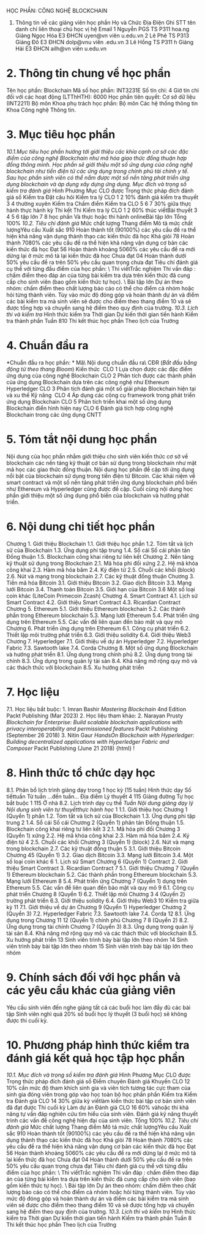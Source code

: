 HỌC PHẦN: CÔNG NGHỆ BLOCKCHAIN 
1. Thông tin về các giảng viên học phần 
Họ và Chức Địa Điện Ghi STT tên danh chỉ liên thoại chú học vị hệ Email 1 Nguyễn PGS TS P311 hoa.ng Giảng Ngọc Hóa E3 ĐHCN uyen\@vn viên u.edu.vn 2 Lê Phê TS P313 Giảng Đô E3 ĐHCN dolp@vnu viên .edu.vn 3 Lê Hồng TS P311 h Giảng Hải E3 ĐHCN ailh\@vn viên u.edu.vn 
# 2. Thông tin chung về học phần 
Tên học phần: Blockchain Mã số học phần: INT3231E Số tín chỉ: 4 Giờ tín chỉ đối với các hoạt động (LTThHTH): 6000 Học phần tiên quyết: Cơ sở dữ liệu (INT2211) Bộ môn Khoa phụ trách học phần: Bộ môn Các hệ thống thông tin Khoa Công nghệ Thông tin. 
# 3. Mục tiêu học phần 
*10.1.Mục tiêu học phần hướng tới giới thiệu các khía cạnh cơ sở các đặc điểm của công nghệ Blockchain như mã hóa giao thức đồng thuận hợp đồng thông minh. Học phần sẽ giới thiệu một số ứng dụng của công nghệ blockchain như tiền điện tử các ứng dụng trong chính phủ tài chính y tế. Sau học phần sinh viên có thể nắm được một số nền tảng phát triển ứng dụng blockchain và áp dụng xây dựng ứng dụng. Mục đích và trọng số kiểm tra đánh giá* Hình Phương Mục CLO được Trọng thức pháp đích đánh giá số Kiểm tra Đặt câu hỏi Kiểm tra lý CLO 1 2 10% đánh giá kiểm tra thuyết 3 4 thường xuyên Kiểm tra Chấm điểm Kiểm tra CLO 5 6 7 30% giữa thực hành thực hành kỳ Thi kết Thi Kiểm tra lý CLO 1 2 60% thúc viếtBài thuyết 3 4 5 6 tập lớn 7 8 học phần Và thực hoặc thi hành onlineBài tập lớn Tổng 100% *10.2. Tiêu chí đánh giá* Mức chất lượng Thang điểm Mô tả mức chất lượngYêu cầu Xuất sắc 910 Hoàn thành tốt (90100%) các yêu cầu đề ra thể hiện khả năng vận dụng thành thạo các kiến thức đã học Khá giỏi 78 Hoàn thành 7080% các yêu cầu đề ra thể hiện khả năng vận dụng cơ bản các kiến thức đã học Đạt 56 Hoàn thành khoảng 5060% các yêu cầu đề ra mới dừng lại ở mức mô tả lại kiến thức đã học Chưa đạt 04 Hoàn thành dưới 50% yêu cầu đề ra trên 50% yêu cầu quan trọng chưa đạt  Tiêu chí đánh giá cụ thể với từng đầu điểm của học phần: \ Thi viếtTrắc nghiệm Thi vấn đáp : chấm điểm theo đáp án của từng bài kiểm tra dựa trên kiến thức đã cung cấp cho sinh viên (bao gồm kiến thức tự học). \ Bài tập lớn Dự án theo nhóm: chấm điểm theo chất lượng báo cáo có thể cho điểm cả nhóm hoặc hỏi từng thành viên. Tùy vào mức độ đóng góp và hoàn thành dự án và điểm các bài kiểm tra mà sinh viên sẽ được cho điểm theo thang điểm 10 và sẽ được tổng hợp và chuyển sang hệ điểm theo quy định của trường. *10.3. Lịch thi và kiểm tra* Hình thức kiểm tra Thời gian Dự kiến thời gian tiến hành Kiểm tra thành phần Tuần 810 Thi kết thúc học phần Theo lịch của Trường
# 4. Chuẩn đầu ra 
*Chuẩn đầu ra học phần: * Mã\ Nội dung chuẩn đầu ra\ CĐR (*Bắt đầu bằng động từ theo thang Bloom*) Kiến thức  CLO 1 Lựa chọn được các đặc điểm ứng dụng của công nghệ Blockchain CLO 2 Phân tích được các thành phần của ứng dụng Blockchain dựa trên các công nghệ như Ethereum Hyperledger CLO 3 Phân tích đánh giá một số giải pháp Blockchain hiện tại và xu thế Kỹ năng  CLO 4 Áp dụng các công cụ framework trong phát triển ứng dụng Blockchain CLO 5 Phân tích triển khai một số ứng dụng Blockchain điển hình hiện nay CLO 6 Đánh giá tích hợp công nghệ Blockchain trong các ứng dụng CNTT 
# 5. Tóm tắt nội dung học phần 
Nội dung của học phần nhằm giới thiệu cho sinh viên kiến thức cơ sở về blockchain các nền tảng kỹ thuật cơ bản sử dụng trong blockchain như mật mã học các giao thức đồng thuận. Nội dung học phần đề cập tới ứng dụng nổi bật của blockchain sử dụng trong tiền điện tử Bitcoin. Các khái niệm về smart contract và một số nền tảng phát triển ứng dụng blockchain phổ biến như Ethereum và Hyperledger cũng được đề cập. Cuối cùng nội dung học phần giới thiệu một số ứng dụng phổ biến của blockchain và hướng phát triển.
# 6. Nội dung chi tiết học phần 
Chương 1. Giới thiệu Blockchain 1.1. Giới thiệu học phần 1.2. Tóm tắt và lịch sử của Blockchain 1.3. Ứng dụng phi tập trung 1.4. Sổ cái Số cái phân tán Đồng thuận 1.5. Blockchain công khai riêng tư liên kết Chương 2. Nền tảng kỹ thuật sử dụng trong Blockchain 2.1. Mã hóa phi đối xứng 2.2. Hệ mã khóa công khai 2.3. Hàm mã hóa băm 2.4. Ký điện tử 2.5. Chuỗi các khối (block) 2.6. Nút và mạng trong blockchain 2.7. Các kỹ thuật đồng thuận Chương 3. Tiền mã hóa Bitcoin 3.1. Giới thiệu Bitcoin 3.2. Giao dịch Bitcoin 3.3. Mạng lưới Bitcoin 3.4. Thanh toán Bitcoin 3.5. Giới hạn của Bitcoin 3.6 Một số loại coin khác (LiteCoin Primecoin Zcash) Chương 4. Smart Contract 4.1. Lịch sử Smart Contract 4.2. Giới thiệu Smart Contract 4.3. Ricardian Contract Chương 5. Ethereum 5.1. Giới thiệu Ethereum blockchain 5.2. Các thành phần trong Ethereum blockchain 5.3. Mạng lưới Ethereum 5.4. Phát triển ứng dụng trên Ethereum 5.5. Các vấn đề liên quan đến bảo mật và quy mô Chương 6. Phát triển ứng dụng trên Ethereum 6.1. Công cụ phát triển 6.2. Thiết lập môi trường phát triển 6.3. Giới thiệu solidity 6.4. Giới thiệu Web3 Chương 7. Hyperledger 7.1. Giới thiệu về dự án Hyperledger 7.2. Hyperledger Fabric 7.3. Sawtooth lake 7.4. Corda Chương 8. Một số ứng dụng Blockchain và hướng phát triển 8.1. Ứng dụng trong chính phủ 8.2. Ứng dụng trong tài chính 8.3. Ứng dụng trong quản lý tài sản 8.4. Khả năng mở rộng quy mô và các thách thức với blockchain 8.5. Xu hướng phát triển 
# 7. Học liệu 
7.1. Học liệu bắt buộc: 1. Imran Bashir *Mastering Blockchain* 4nd Edition Packt Publishing (Mar 2023) 2. Học liệu tham khảo: 2. Narayan Prusty *Blockchain for Enterprise*: *Build scalable blockchain applications with privacy interoperability and permissioned features* Packt Publishing (September 26 2018) 3. Nitin Gaur *HandsOn Blockchain with Hyperledger*: *Building decentralized applications with Hyperledger Fabric and Composer* Packt Publishing (June 21 2018) {html}
! 
# 8. Hình thức tổ chức dạy học 
8.1. Phân bổ lịch trình giảng dạy trong 1 học kỳ (15 tuần) Hình thức dạy Số tiếttuần Từ tuần ...đến tuần... Địa điểm Lý thuyết 4 115 Giảng đường Tự học bắt buộc 1 115 Ở nhà 8.2. Lịch trình dạy cụ thể *Tuần* *Nội dung giảng dạy lý *Nội dung sinh viên tự thuyếtthực hành* học* 1 1.1. Giới thiệu học Chương 1 (Quyển 1) phần 1.2. Tóm tắt và lịch sử của Blockchain 1.3. Ứng dụng phi tập trung 2 1.4. Sổ cái Số cái Chương 2 (Quyển 1) phân tán Đồng thuận 1.5. Blockchain công khai riêng tư liên kết 3 2.1. Mã hóa phi đối Chương 3 (Quyển 1) xứng 2.2. Hệ mã khóa công khai 2.3. Hàm mã hóa băm 2.4. Ký điện tử 4 2.5. Chuỗi các khối Chương 3 (Quyển 1) (block) 2.6. Nút và mạng trong blockchain 2.7. Các kỹ thuật đồng thuận 5 3.1. Giới thiệu Bitcoin Chương 45 (Quyển 1) 3.2. Giao dịch Bitcoin 3.3. Mạng lưới Bitcoin 3.4. Một số loại coin khác 6 1. Lịch sử Smart Chương 6 (Quyển 1) Contract 2. Giới thiệu Smart Contract 3. Ricardian Contract 7 5.1. Giới thiệu Chương 7 (Quyển 1) Ethereum blockchain 5.2. Các thành phần trong Ethereum blockchain 5.3. Mạng lưới Ethereum 8 5.4. Phát triển ứng Chương 7 (Quyển 1) dụng trên Ethereum 5.5. Các vấn đề liên quan đến bảo mật và quy mô 9 6.1. Công cụ phát triển Chương 8 (Quyển 1) 6.2. Thiết lập môi Chương 3 4 (Quyển 2) trường phát triển 6.3. Giới thiệu solidity 6.4. Giới thiệu Web3 10 Kiểm tra giữa kỳ 11 7.1. Giới thiệu về dự án Chương 9 (Quyển 1) Hyperledger Chương 2 (Quyển 3) 7.2. Hyperledger Fabric 7.3. Sawtooth lake 7.4. Corda 12 8.1. Ứng dụng trong Chương 11 12 (Quyển 1) chính phủ Chương 7 8 (Quyển 2) 8.2. Ứng dụng trong tài chính Chương 7 (Quyển 3) 8.3. Ứng dụng trong quản lý tài sản 8.4. Khả năng mở rộng quy mô và các thách thức với blockchain 8.5. Xu hướng phát triển 13 Sinh viên trình bày bài tập lớn theo nhóm 14 Sinh viên trình bày bài tập lớn theo nhóm 15 Sinh viên trình bày bài tập lớn theo nhóm 
# 9. Chính sách đối với học phần và các yêu cầu khác của giảng viên 
Yêu cầu sinh viên đến nghe giảng tất cả các buổi học làm đầy đủ các bài tập Sinh viên nghỉ quá 20% số buổi học lý thuyết (3 buổi học) sẽ không được thi cuối kỳ. 
# 10. Phương pháp hình thức kiểm tra đánh giá kết quả học tập học phần 
*10.1. Mục đích và trọng số kiểm tra đánh giá* Hình Phương Mục CLO được Trọng thức pháp đích đánh giá số Điểm chuyên Đánh giá Khuyến CLO 12 10% cần mức độ tham khích sinh gia và viên tích tương tác cực tham của sinh gia đóng viên trong góp vào học toàn bộ học phần phần Kiểm tra Kiểm tra Đánh giá CLO 14 30% giữa kỳ viếtlàm kiến thức bài tập cơ bản sinh viên đã đạt được Thi cuối kỳ Làm dự án Đánh giá CLO 16 60% vàhoặc thi khả năng tự vấn đáp nghiên cứu tìm hiểu của sinh viên. Đánh giá kỹ năng thuyết trình các vấn đề công nghệ hiện đại của sinh viên. Tổng 100% 
*10.2. Tiêu chí đánh giá* Mức chất lượng Thang điểm Mô tả mức chất lượngYêu cầu Xuất sắc 910 Hoàn thành tốt (90100%) các yêu cầu đề ra thể hiện khả năng vận dụng thành thạo các kiến thức đã học Khá giỏi 78 Hoàn thành 7080% các yêu cầu đề ra thể hiện khả năng vận dụng cơ bản các kiến thức đã học Đạt 56 Hoàn thành khoảng 5060% các yêu cầu đề ra mới dừng lại ở mức mô tả lại kiến thức đã học Chưa đạt 04 Hoàn thành dưới 50% yêu cầu đề ra trên 50% yêu cầu quan trọng chưa đạt  Tiêu chí đánh giá cụ thể với từng đầu điểm của học phần: \ Thi viếtTrắc nghiệm Thi vấn đáp : chấm điểm theo đáp án của từng bài kiểm tra dựa trên kiến thức đã cung cấp cho sinh viên (bao gồm kiến thức tự học). \ Bài tập lớn Dự án theo nhóm: chấm điểm theo chất lượng báo cáo có thể cho điểm cả nhóm hoặc hỏi từng thành viên. Tùy vào mức độ đóng góp và hoàn thành dự án và điểm các bài kiểm tra mà sinh viên sẽ được cho điểm theo thang điểm 10 và sẽ được tổng hợp và chuyển sang hệ điểm theo quy định của trường. 
*10.3. Lịch thi và kiểm tra* Hình thức kiểm tra Thời gian Dự kiến thời gian tiến hành Kiểm tra thành phần Tuần 8 Thi kết thúc học phần Theo lịch của Trường 